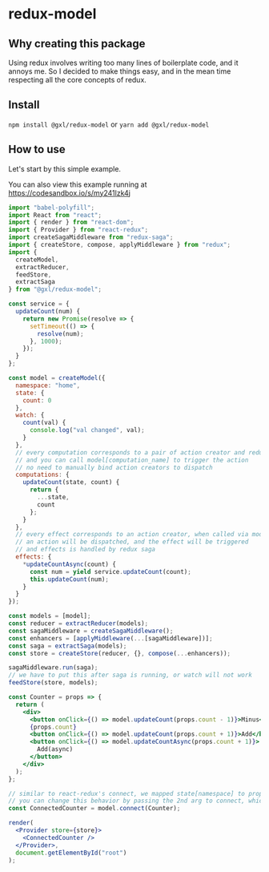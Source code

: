 # redux-model

## Why creating this package

Using redux involves writing too many lines of boilerplate code, and it annoys me. So I decided to make things easy, and in the mean time respecting all the core concepts of redux.

## Install

`npm install @gxl/redux-model` or `yarn add @gxl/redux-model`

## How to use

Let's start by this simple example.

You can also view this example running at <https://codesandbox.io/s/my241lzk4j>

```jsx
import "babel-polyfill";
import React from "react";
import { render } from "react-dom";
import { Provider } from "react-redux";
import createSagaMiddleware from "redux-saga";
import { createStore, compose, applyMiddleware } from "redux";
import {
  createModel,
  extractReducer,
  feedStore,
  extractSaga
} from "@gxl/redux-model";

const service = {
  updateCount(num) {
    return new Promise(resolve => {
      setTimeout(() => {
        resolve(num);
      }, 1000);
    });
  }
};

const model = createModel({
  namespace: "home",
  state: {
    count: 0
  },
  watch: {
    count(val) {
      console.log("val changed", val);
    }
  },
  // every computation corresponds to a pair of action creator and reducer
  // and you can call model[computation_name] to trigger the action
  // no need to manually bind action creators to dispatch
  computations: {
    updateCount(state, count) {
      return {
        ...state,
        count
      };
    }
  },
  // every effect corresponds to an action creator, when called via model[effect_name],
  // an action will be dispatched, and the effect will be triggered
  // and effects is handled by redux saga
  effects: {
    *updateCountAsync(count) {
      const num = yield service.updateCount(count);
      this.updateCount(num);
    }
  }
});

const models = [model];
const reducer = extractReducer(models);
const sagaMiddleware = createSagaMiddleware();
const enhancers = [applyMiddleware(...[sagaMiddleware])];
const saga = extractSaga(models);
const store = createStore(reducer, {}, compose(...enhancers));

sagaMiddleware.run(saga);
// we have to put this after saga is running, or watch will not work
feedStore(store, models);

const Counter = props => {
  return (
    <div>
      <button onClick={() => model.updateCount(props.count - 1)}>Minus</button>
      {props.count}
      <button onClick={() => model.updateCount(props.count + 1)}>Add</button>
      <button onClick={() => model.updateCountAsync(props.count + 1)}>
        Add(async)
      </button>
    </div>
  );
};

// similar to react-redux's connect, we mapped state[namespace] to props by default
// you can change this behavior by passing the 2nd arg to connect, which is `mapStateToProps`
const ConnectedCounter = model.connect(Counter);

render(
  <Provider store={store}>
    <ConnectedCounter />
  </Provider>,
  document.getElementById("root")
);
```
